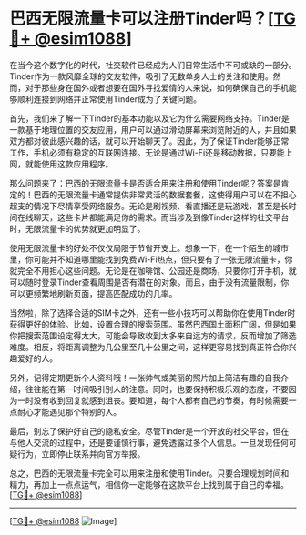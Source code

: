 # 巴西无限流量卡可以注册Tinder吗？[[TG💪+ @esim1088](https://t.me/s/esim1088)]

在当今这个数字化的时代，社交软件已经成为人们日常生活中不可或缺的一部分。Tinder作为一款风靡全球的交友软件，吸引了无数单身人士的关注和使用。然而，对于那些身在国外或者想要在国外寻找爱情的人来说，如何确保自己的手机能够顺利连接到网络并正常使用Tinder成为了关键问题。

首先，我们来了解一下Tinder的基本功能以及它为什么需要网络支持。Tinder是一款基于地理位置的交友应用，用户可以通过滑动屏幕来浏览附近的人，并且如果双方都对彼此感兴趣的话，就可以开始聊天了。因此，为了保证Tinder能够正常工作，手机必须有稳定的互联网连接。无论是通过Wi-Fi还是移动数据，只要能上网，就能使用这款应用程序。

那么问题来了：巴西的无限流量卡是否适合用来注册和使用Tinder呢？答案是肯定的！巴西的无限流量卡通常提供非常灵活的数据套餐，这使得用户可以在不担心超支的情况下尽情享受网络服务。无论是刷视频、看直播还是玩游戏，甚至是长时间在线聊天，这些卡片都能满足你的需求。而当涉及到像Tinder这样的社交平台时，无限流量卡的优势就更加明显了。

使用无限流量卡的好处不仅仅局限于节省开支上。想象一下，在一个陌生的城市里，你可能并不知道哪里能找到免费Wi-Fi热点，但只要有了一张无限流量卡，你就完全不用担心这些问题。无论是在咖啡馆、公园还是商场，只要你打开手机，就可以随时登录Tinder查看周围是否有潜在的对象。而且，由于没有流量限制，你可以更频繁地刷新页面，提高匹配成功的几率。

当然啦，除了选择合适的SIM卡之外，还有一些小技巧可以帮助你在使用Tinder时获得更好的体验。比如，设置合理的搜索范围。虽然巴西国土面积广阔，但是如果你把搜索范围设定得太大，可能会导致收到太多来自远方的请求，反而增加了筛选难度。相反，将距离调整为几公里至几十公里之间，这样更容易找到真正符合你兴趣爱好的人。

另外，记得定期更新个人资料哦！一张帅气或美丽的照片加上简洁有趣的自我介绍，往往能在第一时间吸引别人的注意。同时，也要保持积极乐观的态度，不要因为一时没有收到回复就感到沮丧。要知道，每个人都有自己的节奏，有时候需要一点耐心才能遇见那个特别的人。

最后，别忘了保护好自己的隐私安全。尽管Tinder是一个开放的社交平台，但在与他人交流的过程中，还是要谨慎行事，避免透露过多个人信息。一旦发现任何可疑行为，立即停止联系并向官方举报。

总之，巴西的无限流量卡完全可以用来注册和使用Tinder。只要合理规划时间和精力，再加上一点点运气，相信你一定能够在这款平台上找到属于自己的幸福。[[TG💪+ @esim1088](https://t.me/s/esim1088)]

---

[[TG💪+ @esim1088](https://t.me/s/esim1088) ![Image](https://i.postimg.cc/4NQfJmqS/Snipaste-2025-05-13-00-14-12.png)]